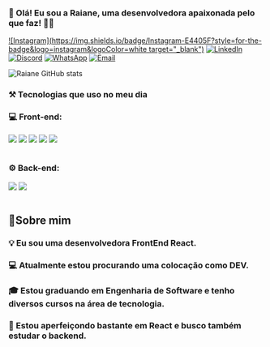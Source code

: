  ### 👋 Olá! Eu sou a Raiane, uma desenvolvedora apaixonada pelo que faz!  👩‍💻

 [![Instagram](https://img.shields.io/badge/Instagram-E4405F?style=for-the-badge&logo=instagram&logoColor=white target="_blank")](https://www.instagram.com/raianebtsilva/)
[![LinkedIn](https://img.shields.io/badge/LinkedIn-0077B5?style=for-the-badge&logo=linkedin&logoColor=white)](https://www.linkedin.com/in/raiane-batista-08b4432b8/)
[![Discord](https://img.shields.io/badge/Discord-7289DA?style=for-the-badge&logo=discord&logoColor=white)](https://discord.com/channels/@me)
[![WhatsApp](https://img.shields.io/badge/WhatsApp-25D366?style=for-the-badge&logo=whatsapp&logoColor=white)](https://api.whatsapp.com/send/?phone=5593984253111&text&type=phone_number&app_absent=0)
[![Email](https://img.shields.io/badge/Gmail-D14836?style=for-the-badge&logo=gmail&logoColor=white)](mailto:raiabebatistasc@gmail.co)

![Raiane GitHub stats](https://github-readme-stats.vercel.app/api?username=raianebatista&show_icons=true&theme=cobalt)

<!--[![Top Langs](https://github-readme-stats.vercel.app/api/top-langs/?username=raianebatista)](https://github.com/anuraghazra/github-readme-stats)-->

### ⚒️ Tecnologias que uso no meu dia

### 💻 Front-end:

<div style="display: inline_block">
<img src="https://img.shields.io/badge/HTML5-E34F26?style=for-the-badge&logo=html5&logoColor=white" align="center" atl="html5">
<img src="https://img.shields.io/badge/CSS3-1572B6?style=for-the-badge&logo=css3&logoColor=white" align="center" atl="css3">
<img src="https://img.shields.io/badge/JavaScript-F7DF1E?style=for-the-badge&logo=javascript&logoColor=black" align="center" atl="javascript">
<img src="https://img.shields.io/badge/React-20232A?style=for-the-badge&logo=react&logoColor=61DAFB" align="center" atl="react">
<img src="https://img.shields.io/badge/Bootstrap-563D7C?style=for-the-badge&logo=bootstrap&logoColor=white" align="center" atl="bootstrap">

</div> </br>

### ⚙️ Back-end:
<div style="display: inline_block">
<img src="https://img.shields.io/badge/Node.js-43853D?style=for-the-badge&logo=node.js&logoColor=white" align="center" atl="nodejs">
<img src="https://img.shields.io/badge/PostgreSQL-316192?style=for-the-badge&logo=postgresql&logoColor=white" align="center" atl="postgresql">
</div> </br>

## 💜Sobre mim

### 💡   Eu sou uma desenvolvedora FrontEnd React.
### 💻  Atualmente estou procurando uma colocação como DEV.
### 🎓 Estou graduando em Engenharia de Software e tenho diversos cursos na área de tecnologia.
### 🌱  Estou aperfeiçondo bastante em React e busco também estudar o backend.










